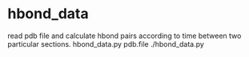 # hbond_data
read pdb file and calculate hbond pairs according to time between two particular sections.
hbond_data.py pdb.file
./hbond_data.py
